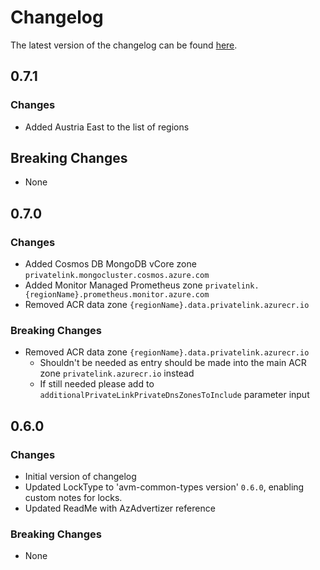 # Changelog

The latest version of the changelog can be found [here](https://github.com/Azure/bicep-registry-modules/blob/main/avm/ptn/network/private-link-private-dns-zones/CHANGELOG.md).

## 0.7.1

### Changes

- Added Austria East to the list of regions

## Breaking Changes

- None

## 0.7.0

### Changes

- Added Cosmos DB MongoDB vCore zone `privatelink.mongocluster.cosmos.azure.com`
- Added Monitor Managed Prometheus zone `privatelink.{regionName}.prometheus.monitor.azure.com`
- Removed ACR data zone `{regionName}.data.privatelink.azurecr.io`

### Breaking Changes

- Removed ACR data zone `{regionName}.data.privatelink.azurecr.io`
  - Shouldn't be needed as entry should be made into the main ACR zone `privatelink.azurecr.io` instead
  - If still needed please add to `additionalPrivateLinkPrivateDnsZonesToInclude` parameter input

## 0.6.0

### Changes

- Initial version of changelog
- Updated LockType to 'avm-common-types version' `0.6.0`, enabling custom notes for locks.
- Updated ReadMe with AzAdvertizer reference

### Breaking Changes

- None
